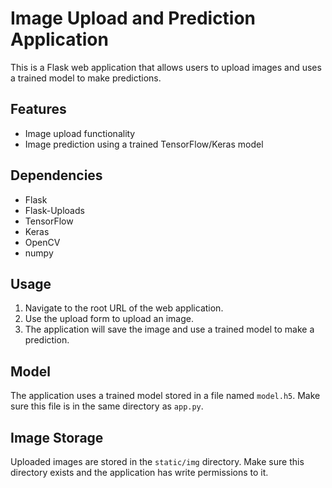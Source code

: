 #  Image Upload and Prediction Application

This is a Flask web application that allows users to upload images and uses a trained model to make predictions.

## Features

- Image upload functionality
- Image prediction using a trained TensorFlow/Keras model

## Dependencies

- Flask
- Flask-Uploads
- TensorFlow
- Keras
- OpenCV
- numpy

## Usage

1. Navigate to the root URL of the web application.
2. Use the upload form to upload an image.
3. The application will save the image and use a trained model to make a prediction.


## Model

The application uses a trained model stored in a file named `model.h5`. Make sure this file is in the same directory as `app.py`.

## Image Storage

Uploaded images are stored in the `static/img` directory. Make sure this directory exists and the application has write permissions to it.
